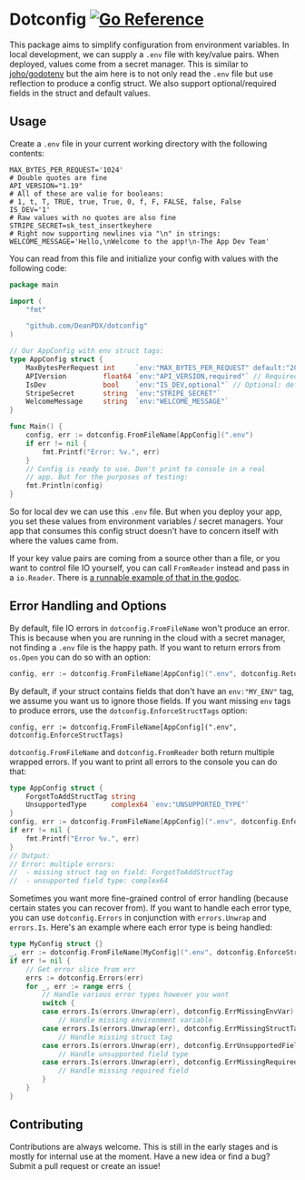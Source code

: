 # Dotconfig [![Go Reference](https://pkg.go.dev/badge/github.com/DeanPDX/dotconfig.svg)](https://pkg.go.dev/github.com/DeanPDX/dotconfig)
This package aims to simplify configuration from environment variables. In local development, we can supply a `.env` file with key/value pairs. When deployed, values come from a secret manager. This is similar to [joho/godotenv](https://github.com/joho/godotenv) but the aim here is to not only read the `.env` file but use reflection to produce a config struct. We also support optional/required fields in the struct and default values.

## Usage
Create a `.env` file in your current working directory with the following contents:

```shell
MAX_BYTES_PER_REQUEST='1024'
# Double quotes are fine
API_VERSION="1.19"
# All of these are valie for booleans:
# 1, t, T, TRUE, true, True, 0, f, F, FALSE, false, False
IS_DEV='1'
# Raw values with no quotes are also fine
STRIPE_SECRET=sk_test_insertkeyhere
# Right now supporting newlines via "\n" in strings:
WELCOME_MESSAGE='Hello,\nWelcome to the app!\n-The App Dev Team'
```

You can read from this file and initialize your config with values with the following code:

```go
package main

import (
	"fmt"

	"github.com/DeanPDX/dotconfig"
)

// Our AppConfig with env struct tags:
type AppConfig struct {
	MaxBytesPerRequest int     `env:"MAX_BYTES_PER_REQUEST" default:"2048"` // Defaults to 2048
	APIVersion         float64 `env:"API_VERSION,required"` // Required to be present and not empty string
	IsDev              bool    `env:"IS_DEV,optional"` // Optional: defaults to zero value
	StripeSecret       string  `env:"STRIPE_SECRET"`
	WelcomeMessage     string  `env:"WELCOME_MESSAGE"`
}

func Main() {
	config, err := dotconfig.FromFileName[AppConfig](".env")
	if err != nil {
		fmt.Printf("Error: %v.", err)
	}
	// Config is ready to use. Don't print to console in a real 
	// app. But for the purposes of testing:
	fmt.Println(config)
}
```

So for local dev we can use this `.env` file. But when you deploy your app, you set these values from environment variables / secret managers. Your app that consumes this config struct doesn't have to concern itself with where the values came from.

If your key value pairs are coming from a source other than a file, or you want to control file IO yourself, you can call `FromReader` instead and pass in a `io.Reader`. There is [a runnable example of that in the godoc](https://pkg.go.dev/github.com/DeanPDX/dotconfig#example-FromReader).

## Error Handling and Options

By default, file IO errors in `dotconfig.FromFileName` won't produce an error. This is because when you are running in the cloud with a secret manager, not finding a `.env` file is the happy path. If you want to return errors from `os.Open` you can do so with an option:

```go
config, err := dotconfig.FromFileName[AppConfig](".env", dotconfig.ReturnFileErrors)
```

By default, if your struct contains fields that don't have an `env:"MY_ENV"` tag, we assume you want us to ignore those fields. If you want missing `env` tags to produce errors, use the `dotconfig.EnforceStructTags` option:

```
config, err := dotconfig.FromFileName[AppConfig](".env", dotconfig.EnforceStructTags)
```

`dotconfig.FromFileName` and `dotconfig.FromReader` both return multiple wrapped errors. If you want to print all errors to the console you can do that:

```go
type AppConfig struct {
	ForgotToAddStructTag string
	UnsupportedType   	 complex64 `env:"UNSUPPORTED_TYPE"`
}
config, err := dotconfig.FromFileName[AppConfig](".env", dotconfig.EnforceStructTags)
if err != nil {
	fmt.Printf("Error %v.", err)
}
// Output:
// Error: multiple errors:
//  - missing struct tag on field: ForgotToAddStructTag
//  - unsupported field type: complex64
```

Sometimes you want more fine-grained control of error handling (because certain states you can recover from). If you want to handle each error type, you can use `dotconfig.Errors` in conjunction with `errors.Unwrap` and `errors.Is`. Here's an example where each error type is being handled:

```go
type MyConfig struct {}
_, err := dotconfig.FromFileName[MyConfig](".env", dotconfig.EnforceStructTags)
if err != nil {
	// Get error slice from err
	errs := dotconfig.Errors(err)
	for _, err := range errs {
		// Handle various error types however you want
		switch {
		case errors.Is(errors.Unwrap(err), dotconfig.ErrMissingEnvVar):
			// Handle missing environment variable
		case errors.Is(errors.Unwrap(err), dotconfig.ErrMissingStructTag):
			// Handle missing struct tag
		case errors.Is(errors.Unwrap(err), dotconfig.ErrUnsupportedFieldType):
			// Handle unsupported field type
		case errors.Is(errors.Unwrap(err), dotconfig.ErrMissingRequiredField):
			// Handle missing required field
		}
	}
}
```

## Contributing
Contributions are always welcome. This is still in the early stages and is mostly for internal use at the moment. Have a new idea or find a bug? Submit a pull request or create an issue!

